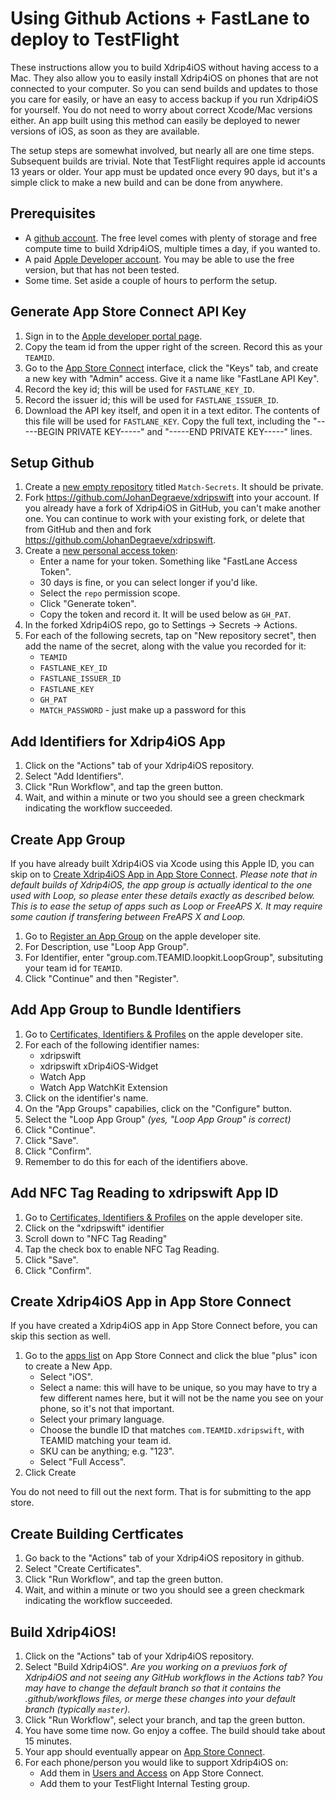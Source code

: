 # Using Github Actions + FastLane to deploy to TestFlight

These instructions allow you to build Xdrip4iOS without having access to a Mac. They also allow you to easily install Xdrip4iOS on phones that are not connected to your computer. So you can send builds and updates to those you care for easily, or have an easy to access backup if you run Xdrip4iOS for yourself. You do not need to worry about correct Xcode/Mac versions either. An app built using this method can easily be deployed to newer versions of iOS, as soon as they are available.

The setup steps are somewhat involved, but nearly all are one time steps. Subsequent builds are trivial.  Note that TestFlight requires apple id accounts 13 years or older. Your app must be updated once every 90 days, but it's a simple click to make a new build and can be done from anywhere.

## Prerequisites

* A [github account](https://github.com/signup). The free level comes with plenty of storage and free compute time to build Xdrip4iOS, multiple times a day, if you wanted to.
* A paid [Apple Developer account](https://developer.apple.com). You may be able to use the free version, but that has not been tested.
* Some time. Set aside a couple of hours to perform the setup.


## Generate App Store Connect API Key

1. Sign in to the [Apple developer portal page](https://developer.apple.com/account/resources/certificates/list).
1. Copy the team id from the upper right of the screen. Record this as your `TEAMID`.
1. Go to the [App Store Connect](https://appstoreconnect.apple.com/access/api) interface, click the "Keys" tab, and create a new key with "Admin" access. Give it a name like "FastLane API Key".
1. Record the key id; this will be used for `FASTLANE_KEY_ID`.
1. Record the issuer id; this will be used for `FASTLANE_ISSUER_ID`.
1. Download the API key itself, and open it in a text editor. The contents of this file will be used for `FASTLANE_KEY`. Copy the full text, including the "-----BEGIN PRIVATE KEY-----" and "-----END PRIVATE KEY-----" lines.

## Setup Github
1. Create a [new empty repository](https://github.com/new) titled `Match-Secrets`. It should be private.
1. Fork https://github.com/JohanDegraeve/xdripswift into your account. If you already have a fork of Xdrip4iOS in GitHub, you can't make another one. You can continue to work with your existing fork, or delete that from GitHub and then and fork https://github.com/JohanDegraeve/xdripswift.
1. Create a [new personal access token](https://github.com/settings/tokens/new):
    * Enter a name for your token. Something like "FastLane Access Token".
    * 30 days is fine, or you can select longer if you'd like.
    * Select the `repo` permission scope.
    * Click "Generate token".
    * Copy the token and record it. It will be used below as `GH_PAT`.
1. In the forked Xdrip4iOS repo, go to Settings -> Secrets -> Actions.
1. For each of the following secrets, tap on "New repository secret", then add the name of the secret, along with the value you recorded for it:
    * `TEAMID`
    * `FASTLANE_KEY_ID`
    * `FASTLANE_ISSUER_ID`
    * `FASTLANE_KEY`
    * `GH_PAT`
    * `MATCH_PASSWORD` - just make up a password for this

## Add Identifiers for Xdrip4iOS App

1. Click on the "Actions" tab of your Xdrip4iOS repository.
1. Select "Add Identifiers".
1. Click "Run Workflow", and tap the green button.
1. Wait, and within a minute or two you should see a green checkmark indicating the workflow succeeded.

## Create App Group

If you have already built Xdrip4iOS via Xcode using this Apple ID, you can skip on to [Create Xdrip4iOS App in App Store Connect](#create-Xdrip4iOS-app-in-app-store-connect).
_Please note that in default builds of Xdrip4iOS, the app group is actually identical to the one used with Loop, so please enter these details exactly as described below. This is to ease the setup of apps such as Loop or FreeAPS X. It may require some caution if transfering between FreAPS X and Loop._

1. Go to [Register an App Group](https://developer.apple.com/account/resources/identifiers/applicationGroup/add/) on the apple developer site.
1. For Description, use "Loop App Group".
1. For Identifier, enter "group.com.TEAMID.loopkit.LoopGroup", subsituting your team id for `TEAMID`.
1. Click "Continue" and then "Register".

## Add App Group to Bundle Identifiers

1. Go to [Certificates, Identifiers & Profiles](https://developer.apple.com/account/resources/identifiers/list) on the apple developer site.
1. For each of the following identifier names:
    * xdripswift
    * xdripswift xDrip4iOS-Widget
    * Watch App
    * Watch App WatchKit Extension
1. Click on the identifier's name.
1. On the "App Groups" capabilies, click on the "Configure" button.
1. Select the "Loop App Group" _(yes, "Loop App Group" is correct)_
1. Click "Continue".
1. Click "Save".
1. Click "Confirm".
1. Remember to do this for each of the identifiers above.

## Add NFC Tag Reading to xdripswift App ID
1. Go to [Certificates, Identifiers & Profiles](https://developer.apple.com/account/resources/identifiers/list) on the apple developer site.
1. Click on the "xdripswift" identifier
1. Scroll down to "NFC Tag Reading"
1. Tap the check box to enable NFC Tag Reading.
1. Click "Save".
1. Click "Confirm".

## Create Xdrip4iOS App in App Store Connect

If you have created a Xdrip4iOS app in App Store Connect before, you can skip this section as well.

1. Go to the [apps list](https://appstoreconnect.apple.com/apps) on App Store Connect and click the blue "plus" icon to create a New App.
    * Select "iOS".
    * Select a name: this will have to be unique, so you may have to try a few different names here, but it will not be the name you see on your phone, so it's not that important.
    * Select your primary language.
    * Choose the bundle ID that matches `com.TEAMID.xdripswift`, with TEAMID matching your team id.
    * SKU can be anything; e.g. "123".
    * Select "Full Access".
1. Click Create

You do not need to fill out the next form. That is for submitting to the app store.

## Create Building Certficates

1. Go back to the "Actions" tab of your Xdrip4iOS repository in github.
1. Select "Create Certificates".
1. Click "Run Workflow", and tap the green button.
1. Wait, and within a minute or two you should see a green checkmark indicating the workflow succeeded.

## Build Xdrip4iOS!

1. Click on the "Actions" tab of your Xdrip4iOS repository.
1. Select "Build Xdrip4iOS". _Are you working on a previuos fork of Xdrip4iOS and not seeing any GitHub workflows in the Actions tab? You may have to change the default branch so that it contains the .github/workflows files, or merge these changes into your default branch (typically `master`)._
1. Click "Run Workflow", select your branch, and tap the green button.
1. You have some time now. Go enjoy a coffee. The build should take about 15 minutes.
1. Your app should eventually appear on [App Store Connect](https://appstoreconnect.apple.com/apps).
1. For each phone/person you would like to support Xdrip4iOS on:
    * Add them in [Users and Access](https://appstoreconnect.apple.com/access/users) on App Store Connect.
    * Add them to your TestFlight Internal Testing group.
